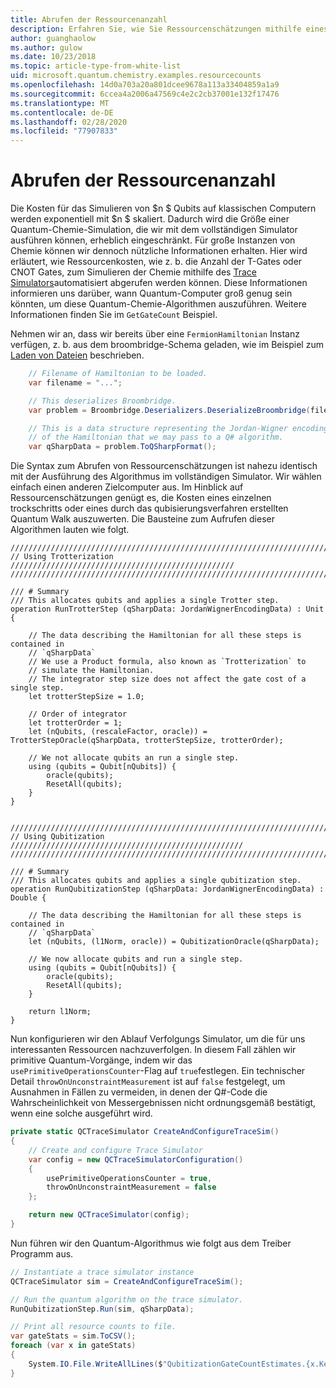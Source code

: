 ```yaml
---
title: Abrufen der Ressourcenanzahl
description: Erfahren Sie, wie Sie Ressourcenschätzungen mithilfe eines Quantum-Ablauf Verfolgungs Simulators abrufen.
author: guanghaolow
ms.author: gulow
ms.date: 10/23/2018
ms.topic: article-type-from-white-list
uid: microsoft.quantum.chemistry.examples.resourcecounts
ms.openlocfilehash: 14d0a703a20a801dcee9678a113a33404859a1a9
ms.sourcegitcommit: 6ccea4a2006a47569c4e2c2cb37001e132f17476
ms.translationtype: MT
ms.contentlocale: de-DE
ms.lasthandoff: 02/28/2020
ms.locfileid: "77907833"
---
```

# <a name="obtaining-resource-counts"></a>Abrufen der Ressourcenanzahl

Die Kosten für das Simulieren von $n $ Qubits auf klassischen Computern werden exponentiell mit $n $ skaliert. Dadurch wird die Größe einer Quantum-Chemie-Simulation, die wir mit dem vollständigen Simulator ausführen können, erheblich eingeschränkt. Für große Instanzen von Chemie können wir dennoch nützliche Informationen erhalten. Hier wird erläutert, wie Ressourcenkosten, wie z. b. die Anzahl der T-Gates oder CNOT Gates, zum Simulieren der Chemie mithilfe des [Trace Simulators](xref:microsoft.quantum.machines.qc-trace-simulator.intro)automatisiert abgerufen werden können. Diese Informationen informieren uns darüber, wann Quantum-Computer groß genug sein könnten, um diese Quantum-Chemie-Algorithmen auszuführen. Weitere Informationen finden Sie im `GetGateCount` Beispiel.

Nehmen wir an, dass wir bereits über eine `FermionHamiltonian` Instanz verfügen, z. b. aus dem broombridge-Schema geladen, wie im Beispiel zum [Laden von Dateien](xref:microsoft.quantum.chemistry.examples.loadhamiltonian) beschrieben. 

```csharp
    // Filename of Hamiltonian to be loaded.
    var filename = "...";

    // This deserializes Broombridge.
    var problem = Broombridge.Deserializers.DeserializeBroombridge(filename).ProblemDescriptions.First();

    // This is a data structure representing the Jordan-Wigner encoding 
    // of the Hamiltonian that we may pass to a Q# algorithm.
    var qSharpData = problem.ToQSharpFormat();
```

Die Syntax zum Abrufen von Ressourcenschätzungen ist nahezu identisch mit der Ausführung des Algorithmus im vollständigen Simulator. Wir wählen einfach einen anderen Zielcomputer aus. Im Hinblick auf Ressourcenschätzungen genügt es, die Kosten eines einzelnen trockschritts oder eines durch das qubisierungsverfahren erstellten Quantum Walk auszuwerten. Die Bausteine zum Aufrufen dieser Algorithmen lauten wie folgt.

```qsharp
//////////////////////////////////////////////////////////////////////////
// Using Trotterization //////////////////////////////////////////////////
//////////////////////////////////////////////////////////////////////////

/// # Summary
/// This allocates qubits and applies a single Trotter step.
operation RunTrotterStep (qSharpData: JordanWignerEncodingData) : Unit {
    
    // The data describing the Hamiltonian for all these steps is contained in
    // `qSharpData`
    // We use a Product formula, also known as `Trotterization` to
    // simulate the Hamiltonian.
    // The integrator step size does not affect the gate cost of a single step.
    let trotterStepSize = 1.0;
    
    // Order of integrator
    let trotterOrder = 1;
    let (nQubits, (rescaleFactor, oracle)) = TrotterStepOracle(qSharpData, trotterStepSize, trotterOrder);
    
    // We not allocate qubits an run a single step.
    using (qubits = Qubit[nQubits]) {
        oracle(qubits);
        ResetAll(qubits);
    }
}


//////////////////////////////////////////////////////////////////////////
// Using Qubitization ////////////////////////////////////////////////////
//////////////////////////////////////////////////////////////////////////

/// # Summary
/// This allocates qubits and applies a single qubitization step.
operation RunQubitizationStep (qSharpData: JordanWignerEncodingData) : Double {
    
    // The data describing the Hamiltonian for all these steps is contained in
    // `qSharpData`
    let (nQubits, (l1Norm, oracle)) = QubitizationOracle(qSharpData);
    
    // We now allocate qubits and run a single step.
    using (qubits = Qubit[nQubits]) {
        oracle(qubits);
        ResetAll(qubits);
    }
    
    return l1Norm;
}
```

Nun konfigurieren wir den Ablauf Verfolgungs Simulator, um die für uns interessanten Ressourcen nachzuverfolgen. In diesem Fall zählen wir primitive Quantum-Vorgänge, indem wir das `usePrimitiveOperationsCounter`-Flag auf `true`festlegen. Ein technischer Detail `throwOnUnconstraintMeasurement` ist auf `false` festgelegt, um Ausnahmen in Fällen zu vermeiden, in denen der Q#-Code die Wahrscheinlichkeit von Messergebnissen nicht ordnungsgemäß bestätigt, wenn eine solche ausgeführt wird.

```csharp
private static QCTraceSimulator CreateAndConfigureTraceSim()
{
    // Create and configure Trace Simulator
    var config = new QCTraceSimulatorConfiguration()
    {
        usePrimitiveOperationsCounter = true,
        throwOnUnconstraintMeasurement = false
    };

    return new QCTraceSimulator(config);
}
```

Nun führen wir den Quantum-Algorithmus wie folgt aus dem Treiber Programm aus.

```csharp
// Instantiate a trace simulator instance
QCTraceSimulator sim = CreateAndConfigureTraceSim();

// Run the quantum algorithm on the trace simulator.
RunQubitizationStep.Run(sim, qSharpData);

// Print all resource counts to file.
var gateStats = sim.ToCSV();
foreach (var x in gateStats)
{
    System.IO.File.WriteAllLines($"QubitizationGateCountEstimates.{x.Key}.csv", new string[] { x.Value });
}
```